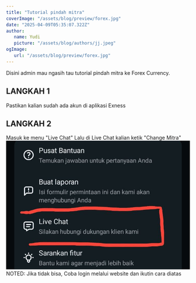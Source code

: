 ```yaml
---
title: "Tutorial pindah mitra"
coverImage: "/assets/blog/preview/forex.jpg"
date: "2025-04-09T05:35:07.322Z"
author:
   name: Yudi
   picture: "/assets/blog/authors/jj.jpeg"
ogImage:
   url: "/assets/blog/preview/forex.jpg"
---
```


Disini admin mau ngasih tau tutorial pindah mitra ke Forex Currency.

## LANGKAH 1
Pastikan kalian sudah ada akun di aplikasi Exness

## LANGKAH 2
Masuk ke menu "Live Chat"
Lalu di Live Chat kalian ketik "Change Mitra"
![forex1](/public/assets/blog/preview/forex1.jpg) 
NOTED: Jika tidak bisa, Coba login melalui website dan ikutin cara diatas

